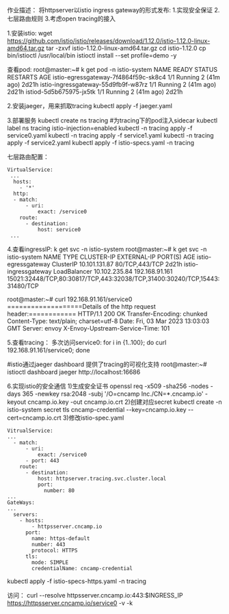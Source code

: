 作业描述：
将httpserver以istio ingress gateway的形式发布:
1.实现安全保证
2.七层路由规则
3.考虑open tracing的接入


1.安装istio:
wget https://github.com/istio/istio/releases/download/1.12.0/istio-1.12.0-linux-amd64.tar.gz
tar -zxvf  istio-1.12.0-linux-amd64.tar.gz
cd istio-1.12.0
cp bin/istioctl /usr/local/bin
istioctl install --set profile=demo -y

查看pod:
root@master:~# k get pod -n istio-system
NAME                                   READY   STATUS    RESTARTS      AGE
istio-egressgateway-7f4864f59c-sk8c4   1/1     Running   2 (41m ago)   2d21h
istio-ingressgateway-55d9fb9f-w87rz    1/1     Running   2 (41m ago)   2d21h
istiod-5d5b675975-jx5tk                1/1     Running   2 (41m ago)   2d21h

2.安装jaeger，用来抓取tracing
kubectl apply -f jaeger.yaml

3.部署服务
kubectl create ns tracing
#为tracing下的pod注入sidecar 
kubectl label ns tracing istio-injection=enabled
kubectl -n tracing apply -f service0.yaml
kubectl -n tracing apply -f service1.yaml
kubectl -n tracing apply -f service2.yaml
kubectl apply -f istio-specs.yaml -n tracing

七层路由配置：
```
VirtualService:
 ...
  hosts:
    - '*'
  http:
  - match:
      - uri:
          exact: /service0
    route:
      - destination:
          host: service0
 ...

```

4.查看ingressIP:
k get svc -n istio-system
root@master:~# k get svc -n istio-system
NAME                   TYPE           CLUSTER-IP       EXTERNAL-IP      PORT(S)                                                                      AGE
istio-egressgateway    ClusterIP      10.101.131.87    <none>           80/TCP,443/TCP                                                               2d21h
istio-ingressgateway   LoadBalancer   10.102.235.84    192.168.91.161   15021:32448/TCP,80:30817/TCP,443:32038/TCP,31400:30240/TCP,15443:31480/TCP

root@master:~# curl 192.168.91.161/service0
===================Details of the http request header:============
HTTP/1.1 200 OK
Transfer-Encoding: chunked
Content-Type: text/plain; charset=utf-8
Date: Fri, 03 Mar 2023 13:03:03 GMT
Server: envoy
X-Envoy-Upstream-Service-Time: 101


5.查看tracing：
多次访问service0:
for i in {1..100}; do curl 192.168.91.161/service0; done

#istio通过jaeger dashboard 提供了tracing的可视化支持
root@master:~# istioctl dashboard jaeger
http://localhost:16686


6.实现istio的安全通信
1)生成安全证书
openssl req -x509 -sha256 -nodes -days 365 -newkey rsa:2048 -subj '/O=cncamp Inc./CN=*.cncamp.io' -keyout cncamp.io.key -out cncamp.io.crt
2)创建对应secret
kubectl create -n istio-system secret tls cncamp-credential --key=cncamp.io.key --cert=cncamp.io.crt
3)修改istio-spec.yaml
```
VitrualService:
...
  - match:
      - uri:
          exact: /service0
      - port: 443
    route:
      - destination:
          host: httpserver.tracing.svc.cluster.local
          port:
            number: 80
...
GateWays:
...
  servers:
    - hosts:
        - httpsserver.cncamp.io
      port:
        name: https-default
        number: 443
        protocol: HTTPS
      tls:
        mode: SIMPLE
        credentialName: cncamp-credential            
```
kubectl apply -f istio-specs-https.yaml -n tracing

访问：
curl --resolve httpsserver.cncamp.io:443:$INGRESS_IP https://httpsserver.cncamp.io/service0 -v -k

